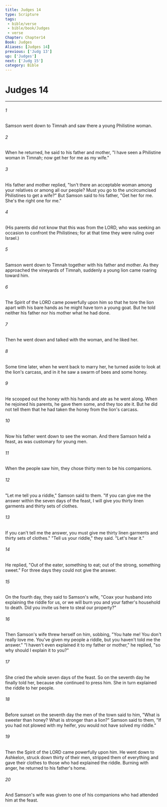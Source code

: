 ```yaml
---
title: Judges 14
type: Scripture
tags:
 - bible/verse
 - bible/book/Judges
 - verse
Chapter: Chapter14
Book: Judges
Aliases: [Judges 14]
previous: ['Judg 13']
up: ['Judges']
next: ['Judg 15']
category: Bible
---
```

# Judges 14

***


###### 1 
Samson went down to Timnah and saw there a young Philistine woman. 

###### 2 
When he returned, he said to his father and mother, "I have seen a Philistine woman in Timnah; now get her for me as my wife." 

###### 3 
His father and mother replied, "Isn't there an acceptable woman among your relatives or among all our people? Must you go to the uncircumcised Philistines to get a wife?" But Samson said to his father, "Get her for me. She's the right one for me." 

###### 4 
(His parents did not know that this was from the LORD, who was seeking an occasion to confront the Philistines; for at that time they were ruling over Israel.) 

###### 5 
Samson went down to Timnah together with his father and mother. As they approached the vineyards of Timnah, suddenly a young lion came roaring toward him. 

###### 6 
The Spirit of the LORD came powerfully upon him so that he tore the lion apart with his bare hands as he might have torn a young goat. But he told neither his father nor his mother what he had done. 

###### 7 
Then he went down and talked with the woman, and he liked her. 

###### 8 
Some time later, when he went back to marry her, he turned aside to look at the lion's carcass, and in it he saw a swarm of bees and some honey. 

###### 9 
He scooped out the honey with his hands and ate as he went along. When he rejoined his parents, he gave them some, and they too ate it. But he did not tell them that he had taken the honey from the lion's carcass. 

###### 10 
Now his father went down to see the woman. And there Samson held a feast, as was customary for young men. 

###### 11 
When the people saw him, they chose thirty men to be his companions. 

###### 12 
"Let me tell you a riddle," Samson said to them. "If you can give me the answer within the seven days of the feast, I will give you thirty linen garments and thirty sets of clothes. 

###### 13 
If you can't tell me the answer, you must give me thirty linen garments and thirty sets of clothes." "Tell us your riddle," they said. "Let's hear it." 

###### 14 
He replied, "Out of the eater, something to eat; out of the strong, something sweet." For three days they could not give the answer. 

###### 15 
On the fourth day, they said to Samson's wife, "Coax your husband into explaining the riddle for us, or we will burn you and your father's household to death. Did you invite us here to steal our property?" 

###### 16 
Then Samson's wife threw herself on him, sobbing, "You hate me! You don't really love me. You've given my people a riddle, but you haven't told me the answer." "I haven't even explained it to my father or mother," he replied, "so why should I explain it to you?" 

###### 17 
She cried the whole seven days of the feast. So on the seventh day he finally told her, because she continued to press him. She in turn explained the riddle to her people. 

###### 18 
Before sunset on the seventh day the men of the town said to him, "What is sweeter than honey? What is stronger than a lion?" Samson said to them, "If you had not plowed with my heifer, you would not have solved my riddle." 

###### 19 
Then the Spirit of the LORD came powerfully upon him. He went down to Ashkelon, struck down thirty of their men, stripped them of everything and gave their clothes to those who had explained the riddle. Burning with anger, he returned to his father's home. 

###### 20 
And Samson's wife was given to one of his companions who had attended him at the feast. 
